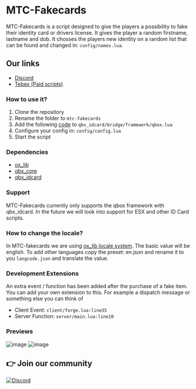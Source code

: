 
# MTC-Fakecards
MTC-Fakecards is a script designed to give the players a possibility to fake their identity card or drivers license. It gives the player a random firstname, lastname and dob. It chosses the players new identity on a random list that can be found and changed in: `config/names.lua`.

## Our links
- [Discord](https://discord.gg/APFHf9hhkG)
- [Tebex (Paid scripts)](https://mtc.tebex.io/)

### How to use it?
1. Clone the repository
2. Rename the folder to `mtc-fakecards`
3. Add the following [code](https://pastebin.com/0p2zz2jY) to `qbx_idcard/bridge/framework/qbox.lua`
4. Configure your config in: `config/config.lua`
5. Start the script

### Dependencies
- [ox_lib](https://github.com/overextended/ox_lib)
- [qbx_core](https://github.com/Qbox-project/qbx_core)
- [qbx_idcard](https://github.com/Qbox-project/qbx_idcard)

### Support
MTC-Fakecards currently only supports the qbox framework with qbx_idcard. In the future we will look into support for ESX and other ID Card scripts.

### How to change the locale?
In MTC-fakecards we are using [ox_lib locale system](https://overextended.dev/ox_lib/Modules/Locale/Shared#:~:text=locales/langcode.json-,Setup,-To%20change%20the). The basic value will be english. To add other languages copy the preset: en.json and rename it to you `langcode.json` and translate the value.

### Development Extensions
An extra event / function has been added after the purchase of a fake item. You can add your own extension to this. For example a dispatch message or something else you can think of

- Client Event: `client/forge.lua:line35`
- Server Function: `server/main.lua:line10`

### Previews
![image](https://github.com/user-attachments/assets/730a733b-3ada-462c-9975-3b2f0363d66d)
![image](https://github.com/user-attachments/assets/0451cb51-0959-41e0-99d6-48c9e14f922d)

## 👉 Join our community

[![Discord](https://discord.com/api/guilds/1075048579758035014/widget.png?style=banner2)](https://discord.gg/cFuv5BMWzK)
